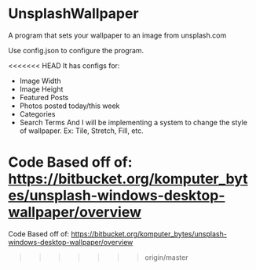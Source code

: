 # UnsplashWallpaper
A program that sets your wallpaper to an image from unsplash.com

Use config.json to configure the program.

<<<<<<< HEAD
It has configs for:
* Image Width
* Image Height
* Featured Posts
* Photos posted today/this week
* Categories
* Search Terms
And I will be implementing a system to change the style of wallpaper. Ex: Tile, Stretch, Fill, etc.

Code Based off of: https://bitbucket.org/komputer_bytes/unsplash-windows-desktop-wallpaper/overview
=======
Code Based off of: https://bitbucket.org/komputer_bytes/unsplash-windows-desktop-wallpaper/overview
>>>>>>> origin/master
